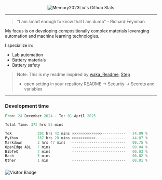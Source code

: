 <div align="center">
    <img align="center" src="https://github-readme-stats.vercel.app/api?username=Memory2023Liu&show_icons=true&count_private=true&hide_border=true" alt="Memory2023Liu's Github Stats"></img>
</div>

---

> "I am smart enough to know that I am dumb" - Richard Feynman 

My focus is on developing compositionally complex materials leveraging automation and machine learning technologies.

I specialize in:
- Lab automation
- Battery materials
- Battery safety

> Note: This is my readme inspired by [waka_Readme](https://github.com/marketplace/actions/waka-readme), [Step](https://github.com/orgs/community/discussions/116451)
> - open setting in your repsitory README -> Security -> Secrets and variables

---

### Development time
<!--START_SECTION:waka-->

```rust
From: 24 December 2024 - To: 01 April 2025

Total Time: 372 hrs 55 mins

TeX            201 hrs 42 mins >>>>>>>>>>>>>>-----------   54.09 %
Python         167 hrs 20 mins >>>>>>>>>>>--------------   44.87 %
Markdown       2 hrs 47 mins   -------------------------   00.75 %
OpenEdge ABL   7 mins          -------------------------   00.04 %
BibTeX         7 mins          -------------------------   00.03 %
Bash           5 mins          -------------------------   00.02 %
Other          1 min           -------------------------   00.01 %
```

<!--END_SECTION:waka-->

### 

![Visitor Badge](https://visitor-badge.laobi.icu/badge?page_id=Memory2023Liu.Memory2023Liu)
